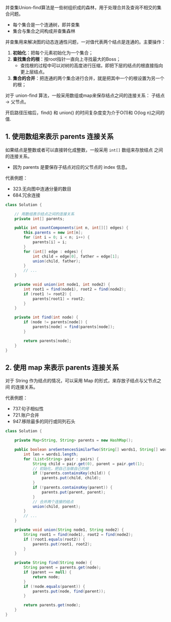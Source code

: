 并查集Union-find算法是一些树组织成的森林，用于处理合并及查询不相交的集合问题。
- 每个集合是一个连通树，即并查集
- 集合与集合之间构成并查集森林

并查集用来解决图的动态连通性问题，一对值代表两个结点是连通的。主要操作：
1. **初始化**：把每个元素初始化为一个集合；
2. **查找集合的根**：按root指针一直向上寻找最大的Boss；
    - 查找根的过程中可以对树的高度进行压缩，即把下层的结点的根直接指向更上层结点。
3. **集合的合并**：把连通的两个集合进行合并，就是把其中一个的根设置为另一个的根；

对于 union-find 算法，一般采用数组或map来保存结点之间的连接关系： 子结点 -> 父节点。

开启路径压缩后，find() 和 union() 的时间复杂度变为介于O(1)和 O(log n)之间的值.

## 1. 使用数组来表示 parents 连接关系

如果结点是整数或者可以直接转化成整数，一般采用 `int[]` 数组来存放结点
之间的连接关系。
- 因为 parents 是要保存子结点对应的父节点的 index 信息。

代表例题：
- 323.无向图中连通分量的数目
- 684.冗余连接

```java
class Solution {

    // 用数组表示结点之间的连接关系
    private int[] parents;

    public int countComponents(int n, int[][] edges) {
        this.parents = new int[n];
        for (int i = 0; i < n; i++) {
            parents[i] = i;
        }
        for (int[] edge : edges) {
            int child = edge[0], father = edge[1];
            union(child, father);
        }
        // ...
    }

    private void union(int node1, int node2) {
        int root1 = find(node1), root2 = find(node2);
        if (root1 != root2) {
            parents[root1] = root2;
        }
    }

    private int find(int node) {
        if (node != parents[node]) {
            parents[node] = find(parents[node]);
        }

        return parents[node];
    }
}
```

## 2. 使用 map 来表示 parents 连接关系

对于 String 作为结点的情况，可以采用 Map 的形式，来存放子结点与父节点之间
的连接关系。

代表例题：
- 737.句子相似性
- 721.账户合并
- 947.移除最多的同行或同列石头

```java
class Solution {

    private Map<String, String> parents = new HashMap();

    public boolean areSentencesSimilarTwo(String[] words1, String[] words2, List<List<String>> pairs) {
        int len = words1.length;
        for (List<String> pair : pairs) {
            String child = pair.get(0), parent = pair.get(1);
            // 初始化，把自己当做自己的根
            if (!parents.containsKey(child)) {
                parents.put(child, child);
            }
            if (!parents.containsKey(parent)) {
                parents.put(parent, parent);
            }
            // 合并两个连接的结点
            union(child, parent);
        }
        // ...
    }

    private void union(String node1, String node2) {
        String root1 = find(node1), root2 = find(node2);
        if (!root1.equals(root2)) {
            parents.put(root1, root2);
        }
    }

    private String find(String node) {
        String parent = parents.get(node);
        if (parent == null) {
            return node;
        }
        if (!node.equals(parent)) {
            parents.put(node, find(parent));
        }

        return parents.get(node);
    }
}
```

